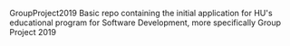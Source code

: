 GroupProject2019
Basic repo containing the initial application for HU's educational program for Software Development, more specifically Group Project 2019
